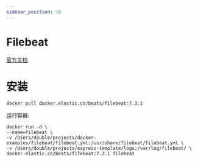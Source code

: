 ```yaml
---
sidebar_position: 10
---
```


# Filebeat

[官方文档](https://www.elastic.co/guide/en/beats/filebeat/7.3/filebeat-configuration.html)

# 安装

```
docker pull docker.elastic.co/beats/filebeat:7.3.1
```

运行容器:

```
docker run -d \
--name=filebeat \
-v /Users/double/projects/docker-examples/filebeat/filebeat.yml:/usr/share/filebeat/filebeat.yml \
-v /Users/double/projects/express-template/logs:/var/log/filebeat/ \
docker.elastic.co/beats/filebeat:7.3.1 filebeat
```

